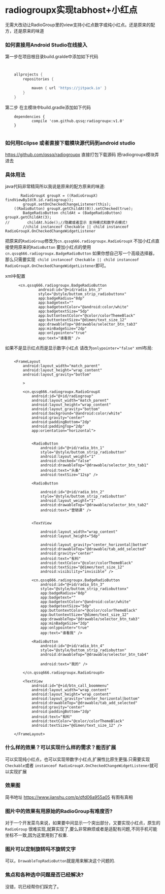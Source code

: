 # radiogroupx实现tabhost+小红点
无需大改动让RadioGroup里的view支持小红点数字或纯小红点。还是原来的配方，还是原来的味道

### 如何直接用Android Studio在线接入
第一步在项目根目录build.gralde中添加如下代码 
```groovy


	allprojects {
		repositories {

			maven { url 'https://jitpack.io' }
		}
	}

```
第二步 在主模块中build.gradle添加如下代码
```
	dependencies {
	        compile 'com.github.qssq:radiogroupx:v1.0'
	}


```
### 如何用Eclipse 或者直接下载模块源代码到android studio
https://github.com/qssq/radiogroupx 直接打包下载源码 把radiogroupx模块弄进去
### 具体用法

java代码非常精简所以我说是原来的配方原来的味道:
```
       RadioGroupX groupX = ((RadioGroupX) findViewById(R.id.radiogroup));
        groupX.setOnCheckedChangeListener(this);
    ((RadioButton) groupX.getChildAt(0)).setChecked(true);
        BadgeRadioButton childAt = (BadgeRadioButton) groupX.getChildAt(3);
//        childAt.hide();//隐藏或者显示 支持模式和数字点模式!
        //child instanceof Checkable || child instanceof RadioGroupX.OnCheckedChangeWidgetListener
 ```
 把原来的```RadioGroup```修改为```cn.qssq666.radiogroupx.RadioGroupX``` 不加小红点直接使用原来的```RadioButton``` 要加小红点的使用``` cn.qssq666.radiogroupx.BadgeRadioButton```
 如果你想自己写一个高级选择器，那么只需要实现``` child instanceof Checkable || child instanceof RadioGroupX.OnCheckedChangeWidgetListener```即可。
 
 xml中配置
 ```
       <cn.qssq666.radiogroupx.BadgeRadioButton
                android:id="@+id/radio_btn_3"
                style="@style/buttom_strip_radiobuttonx"
                app:badgeRadius="8dp"
                app:badgetext=""
                app:badgetextColor="@android:color/white"
                app:badgetextSize="5dp"
                app:buttontextColor="@color/colorThemeBlack"
                app:buttontextSize="@dimen/text_size_12"
                app:drawableTop="@drawable/selector_btn_tab3"
                app:minBadgeSize="2dp"
                app:onlypointer="true"
                app:text="谁看我" />
  ```
  如果不是显示红点而是显示数字小红点 请改为```onlypointer="false"```
xml布局:
```

    <FrameLayout
        android:layout_width="match_parent"
        android:layout_height="wrap_content"
        android:layout_gravity="bottom"

        >

        <cn.qssq666.radiogroupx.RadioGroupX
            android:id="@+id/radiogroup"
            android:layout_width="match_parent"
            android:layout_height="wrap_content"
            android:layout_gravity="bottom"
            android:background="@android:color/white"
            android:gravity="center"
            android:paddingBottom="2dp"
            android:paddingTop="2dp"
            app:orientation="horizontal">


            <RadioButton
                android:id="@+id/radio_btn_1"
                style="@style/buttom_strip_radiobutton"
                android:layout_weight="1"
                android:checked="false"
                android:drawableTop="@drawable/selector_btn_tab1"
                android:text="头条"
                android:textSize="12sp" />

            <RadioButton

                android:id="@+id/radio_btn_2"
                style="@style/buttom_strip_radiobutton"
                android:layout_weight="1"
                android:drawableTop="@drawable/selector_btn_tab2"
                android:text="营销课" />


            <TextView

                android:layout_width="wrap_content"
                android:layout_height="5dp"

                android:layout_gravity="center_horizontal|bottom"
                android:drawableTop="@drawable/tab_add_selected"
                android:gravity="center"
                android:text="有料"
                android:textColor="@color/colorThemeBlack"
                android:textSize="@dimen/text_size_12"
                android:visibility="invisible" />

            <cn.qssq666.radiogroupx.BadgeRadioButton
                android:id="@+id/radio_btn_3"
                style="@style/buttom_strip_radiobuttonx"
                app:badgeRadius="8dp"
                app:badgetext=""
                app:badgetextColor="@android:color/white"
                app:badgetextSize="5dp"
                app:buttontextColor="@color/colorThemeBlack"
                app:buttontextSize="@dimen/text_size_12"
                app:drawableTop="@drawable/selector_btn_tab3"
                app:minBadgeSize="2dp"
                app:onlypointer="true"
                app:text="谁看我" />

            <RadioButton
                android:id="@+id/radio_btn_4"
                style="@style/buttom_strip_radiobutton"
                android:drawableTop="@drawable/selector_btn_tab4"

                android:text="我的" />

        </cn.qssq666.radiogroupx.RadioGroupX>

        <TextView
            android:id="@+id/btn_call_boommenu"
            android:layout_width="wrap_content"
            android:layout_height="wrap_content"
            android:layout_gravity="center_horizontal|bottom"
            android:drawableTop="@drawable/tab_add_selected"
            android:gravity="center"
            android:paddingBottom="2dp"
            android:text="有料"
            android:textColor="@color/colorThemeBlack"
            android:textSize="@dimen/text_size_12" />

    </FrameLayout>
```

### 什么样的效果？可以实现什么样的需求？能否扩展
可以实现纯小红点，也可以实现带数字小红点,扩展性比原生更强.只需要实现``` Checkable ```或者 ```instanceof RadioGroupX.OnCheckedChangeWidgetListener```就可以实现扩展

### 效果图
简书地址 https://www.jianshu.com/p/dfd06a955a05 有图有真相

### 图片中的效果有用原始的RadioGroup有难度否?
对于一个开发菜鸟来说，如果要中间显示一个突出部分，又要实现小红点，原生的 ```RadioGroup``` 很难实现,就算实现了,要么非常麻烦或者是适配有问题,不同手机可能坐标不一致,因为这里用到了权重.
### 图片可以定制旋转吗不旋转文字
可以，```DrawableTopRadioButton```就是用来解决这个问题的.
### 焦点和各种选中问题是否已经解决?
没错，坑已经帮你们踩完了。
